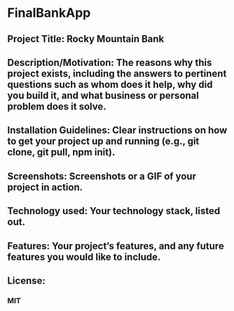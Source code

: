 # FinalBankApp

## Project Title: Rocky Mountain Bank
## Description/Motivation: The reasons why this project exists, including the answers to pertinent questions such as whom does it help, why did you build it, and what business or personal problem does it solve.
## Installation Guidelines: Clear instructions on how to get your project up and running (e.g., git clone, git pull, npm init).
## Screenshots: Screenshots or a GIF of your project in action.
## Technology used: Your technology stack, listed out. 
## Features: Your project’s features, and any future features you would like to include.
## License:
### MIT
 
